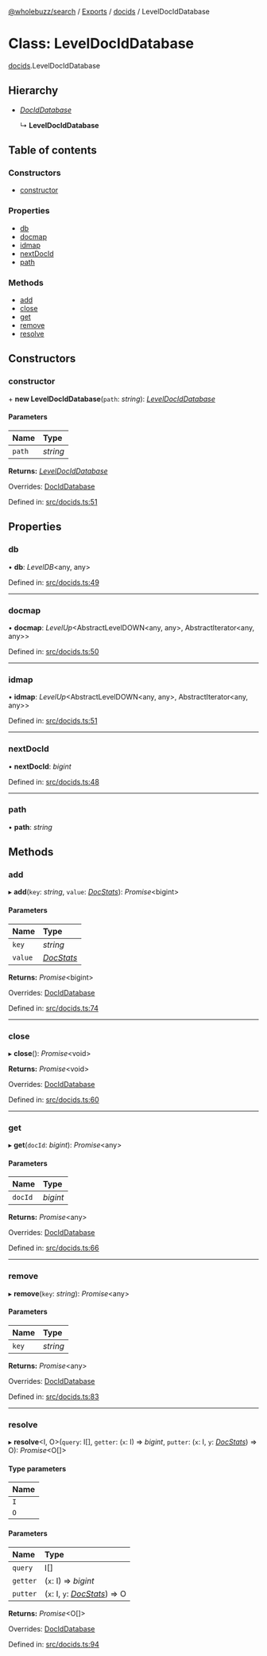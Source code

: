 [@wholebuzz/search](../README.md) / [Exports](../modules.md) / [docids](../modules/docids.md) / LevelDocIdDatabase

# Class: LevelDocIdDatabase

[docids](../modules/docids.md).LevelDocIdDatabase

## Hierarchy

- [*DocIdDatabase*](types.dociddatabase.md)

  ↳ **LevelDocIdDatabase**

## Table of contents

### Constructors

- [constructor](docids.leveldociddatabase.md#constructor)

### Properties

- [db](docids.leveldociddatabase.md#db)
- [docmap](docids.leveldociddatabase.md#docmap)
- [idmap](docids.leveldociddatabase.md#idmap)
- [nextDocId](docids.leveldociddatabase.md#nextdocid)
- [path](docids.leveldociddatabase.md#path)

### Methods

- [add](docids.leveldociddatabase.md#add)
- [close](docids.leveldociddatabase.md#close)
- [get](docids.leveldociddatabase.md#get)
- [remove](docids.leveldociddatabase.md#remove)
- [resolve](docids.leveldociddatabase.md#resolve)

## Constructors

### constructor

\+ **new LevelDocIdDatabase**(`path`: *string*): [*LevelDocIdDatabase*](docids.leveldociddatabase.md)

#### Parameters

| Name | Type |
| :------ | :------ |
| `path` | *string* |

**Returns:** [*LevelDocIdDatabase*](docids.leveldociddatabase.md)

Overrides: [DocIdDatabase](types.dociddatabase.md)

Defined in: [src/docids.ts:51](https://github.com/wholebuzz/search/blob/master/src/docids.ts#L51)

## Properties

### db

• **db**: *LevelDB*<any, any\>

Defined in: [src/docids.ts:49](https://github.com/wholebuzz/search/blob/master/src/docids.ts#L49)

___

### docmap

• **docmap**: *LevelUp*<AbstractLevelDOWN<any, any\>, AbstractIterator<any, any\>\>

Defined in: [src/docids.ts:50](https://github.com/wholebuzz/search/blob/master/src/docids.ts#L50)

___

### idmap

• **idmap**: *LevelUp*<AbstractLevelDOWN<any, any\>, AbstractIterator<any, any\>\>

Defined in: [src/docids.ts:51](https://github.com/wholebuzz/search/blob/master/src/docids.ts#L51)

___

### nextDocId

• **nextDocId**: *bigint*

Defined in: [src/docids.ts:48](https://github.com/wholebuzz/search/blob/master/src/docids.ts#L48)

___

### path

• **path**: *string*

## Methods

### add

▸ **add**(`key`: *string*, `value`: [*DocStats*](../interfaces/types.docstats.md)): *Promise*<bigint\>

#### Parameters

| Name | Type |
| :------ | :------ |
| `key` | *string* |
| `value` | [*DocStats*](../interfaces/types.docstats.md) |

**Returns:** *Promise*<bigint\>

Overrides: [DocIdDatabase](types.dociddatabase.md)

Defined in: [src/docids.ts:74](https://github.com/wholebuzz/search/blob/master/src/docids.ts#L74)

___

### close

▸ **close**(): *Promise*<void\>

**Returns:** *Promise*<void\>

Overrides: [DocIdDatabase](types.dociddatabase.md)

Defined in: [src/docids.ts:60](https://github.com/wholebuzz/search/blob/master/src/docids.ts#L60)

___

### get

▸ **get**(`docId`: *bigint*): *Promise*<any\>

#### Parameters

| Name | Type |
| :------ | :------ |
| `docId` | *bigint* |

**Returns:** *Promise*<any\>

Overrides: [DocIdDatabase](types.dociddatabase.md)

Defined in: [src/docids.ts:66](https://github.com/wholebuzz/search/blob/master/src/docids.ts#L66)

___

### remove

▸ **remove**(`key`: *string*): *Promise*<any\>

#### Parameters

| Name | Type |
| :------ | :------ |
| `key` | *string* |

**Returns:** *Promise*<any\>

Overrides: [DocIdDatabase](types.dociddatabase.md)

Defined in: [src/docids.ts:83](https://github.com/wholebuzz/search/blob/master/src/docids.ts#L83)

___

### resolve

▸ **resolve**<I, O\>(`query`: I[], `getter`: (`x`: I) => *bigint*, `putter`: (`x`: I, `y`: [*DocStats*](../interfaces/types.docstats.md)) => O): *Promise*<O[]\>

#### Type parameters

| Name |
| :------ |
| `I` |
| `O` |

#### Parameters

| Name | Type |
| :------ | :------ |
| `query` | I[] |
| `getter` | (`x`: I) => *bigint* |
| `putter` | (`x`: I, `y`: [*DocStats*](../interfaces/types.docstats.md)) => O |

**Returns:** *Promise*<O[]\>

Overrides: [DocIdDatabase](types.dociddatabase.md)

Defined in: [src/docids.ts:94](https://github.com/wholebuzz/search/blob/master/src/docids.ts#L94)
